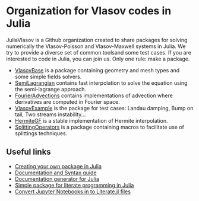 # Organization for Vlasov codes in Julia

JuliaVlasov is a Github organization created to share packages for solving numerically the Vlasov-Poisson and Vlasov-Maxwell systems in Julia. We try to provide a diverse set of common toolsand some test cases. If you are interested to code in Julia, you can join us. Only one rule: make a package.

- [VlasovBase](https://github.com/JuliaVlasov/VlasovBase) is a package containing geometry and mesh types and some simple fields solvers.
- [SemiLagrangian](https://github.com/JuliaVlasov/SemiLagrangian)  contains fast interpolation to solve the equation using the semi-lagrange approach.
- [FourierAdvections](https://github.com/JuliaVlasov/FourierAdvections) contains implementations of advection where derivatives are computed in Fourier space.
- [VlasovExample](https://github.com/JuliaVlasov/VlasovExample)  is the package for test cases: Landau damping, Bump on tail, Two streams instability...
- [HermiteGF](https://github.com/JuliaVlasov/HermiteGF)  is a stable implementation of Hermite interpolation.
- [SplittingOperators](https://github.com/JuliaVlasov/SplittingOperators)  is a package containing macros to facilitate use of splittings techniques.

## Useful links

- [Creating your own package in Julia](https://docs.julialang.org/en/v1/stdlib/Pkg/index.html#Creating-your-own-packages-1)
- [Documentation and Syntax guide](https://docs.julialang.org/en/v1/manual/documentation)
- [Documentation generator for Julia](https://github.com/JuliaDocs/Documenter.jl)
- [Simple package for literate programming in Julia](https://github.com/fredrikekre/Literate.jl)
- [Convert Jupyter Notebooks in to Literate.jl files](https://github.com/oxinabox/WeaveAwayNotebooks)
